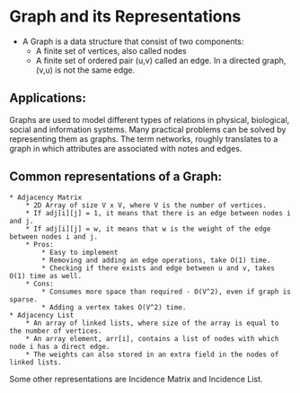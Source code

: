 # Graph and its Representations

* A Graph is a data structure that consist of two components:
    * A finite set of vertices, also called nodes
    * A finite set of ordered pair (u,v) called an edge. In a directed graph, (v,u) is not the same edge. 

## Applications:

Graphs are used to model different types of relations in physical, biological, social and information systems. Many practical problems can be solved by representing them as graphs. The term networks, roughly translates to a graph in which attributes are associated with notes and edges. 

## Common representations of a Graph: 
    * Adjacency Matrix
        * 2D Array of size V x V, where V is the number of vertices.
        * If adj[i][j] = 1, it means that there is an edge between nodes i and j. 
        * If adj[i][j] = w, it means that w is the weight of the edge between nodes i and j.
        * Pros:
            * Easy to implement
            * Removing and adding an edge operations, take O(1) time. 
            * Checking if there exists and edge between u and v, takes O(1) time as well.
        * Cons:
            * Consumes more space than required - O(V^2), even if graph is sparse.
            * Adding a vertex takes O(V^2) time. 
    * Adjacency List
        * An array of linked lists, where size of the array is equal to the number of vertices.
        * An array element, arr[i], contains a list of nodes with which node i has a direct edge. 
        * The weights can also stored in an extra field in the nodes of linked lists.
Some other representations are Incidence Matrix and Incidence List.

